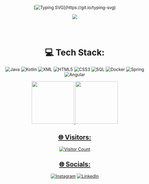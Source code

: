 <div align="center" >
 

 
[![Typing SVG](https://readme-typing-svg.herokuapp.com?font=Fira+Code&size=30&duration=3000&pause=1000&color=white&center=true&vCenter=true&random=false&width=1000&height=76&lines=Hello%2C+my+name+is+Jo%C3%A3o+Henrique;Welcome+to+my+profile.)](https://git.io/typing-svg)


<div>
   
<img align="center" src="https://github.com/HenriqueArgolo/HenriqueArgolo/assets/79125655/ad1ed52f-fcd0-477c-b5ce-e34b51d7e745">



</div>
<br>
<br>
<br>


# 💻 Tech Stack:
<div>
 
![Java](https://img.shields.io/badge/Java-%23ED8B00.svg?style=for-the-badge&logo=java&logoColor=white)
![Kotlin](https://img.shields.io/badge/Kotlin-%230095D5.svg?style=for-the-badge&logo=kotlin&logoColor=white)
![XML](https://img.shields.io/badge/XML-%23E34F26.svg?style=for-the-badge&logo=xml&logoColor=white)
![HTML5](https://img.shields.io/badge/html5-%23E34F26.svg?style=for-the-badge&logo=html5&logoColor=white)
![CSS3](https://img.shields.io/badge/css3-%231572B6.svg?style=for-the-badge&logo=css3&logoColor=white)
![SQL](https://img.shields.io/badge/sql-%2307405e.svg?style=for-the-badge&logo=sql&logoColor=white)
![Docker](https://img.shields.io/badge/docker-%230db7ed.svg?style=for-the-badge&logo=docker&logoColor=white)
![Spring](https://img.shields.io/badge/Spring-%236DB33F.svg?style=for-the-badge&logo=spring&logoColor=white)
![Angular](https://img.shields.io/badge/Angular-DD0031?style=for-the-badge&logo=angular&logoColor=white)
 
</div>



<a href="https://github.com/heyanaleal">
 <img height="140em" src="https://github-readme-stats.vercel.app/api?username=HenriqueArgolo&show_icons=true&theme=dracula&line_height=27"/>
</a>
<a href="https://github.com/heyanaleal">
<img height="140em" src="https://github-readme-stats.vercel.app/api/top-langs/?username=HenriqueArgolo&layout=compact&langs_count=7&theme=dracula&line_height=27"/>

## 🌐 Visitors:
![Visitor Count](https://profile-counter.glitch.me/{HenriqueArgolo}/count.svg)

## 🌐 Socials:
[![Instagram](https://img.shields.io/badge/Instagram-%23E4405F.svg?logo=Instagram&logoColor=white)](https://www.instagram.com/jhnrque_/) [![LinkedIn](https://img.shields.io/badge/LinkedIn-%230077B5.svg?logo=linkedin&logoColor=white)](https://www.linkedin.com/in/henrique-argolo/) 


</div>

